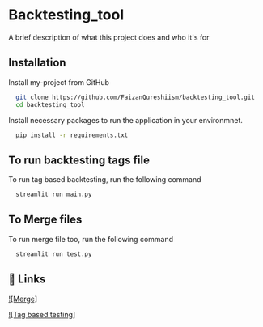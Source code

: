 
# Backtesting_tool

A brief description of what this project does and who it's for

## Installation

Install my-project from GitHub

```bash
  git clone https://github.com/FaizanQureshiism/backtesting_tool.git
  cd backtesting_tool
```



Install necessary packages to run the application in your environmnet.  

```bash
  pip install -r requirements.txt
```




## To run backtesting tags file

To run tag based backtesting, run the following command

```bash
  streamlit run main.py
```

## To Merge files

To run merge file too, run the following command

```bash
  streamlit run test.py
```

## 🔗 Links

[![Merge]](https://testpy-nffjjtgxuep93rvmpa5jme.streamlit.app/)

[![Tag based testing]](https://testpy-nffjjtgxuep93rvmpa5jme.streamlit.app/)
